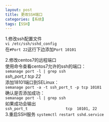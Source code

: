 ```yaml
---
layout: post
title: 更改SSH端口
categories: [系统]
tags: [SSH]
---
```

1.修改ssh配置文件  
`vi /etc/ssh/sshd_config`  
在`#Port 22`这行下边添加`Port 10101`  
<!-- more -->
2.修改centos7的远程端口  
使用命令查看centos7允许的ssh的端口：  
`semanage port -l | grep ssh`  
*ssh_port_t                     tcp      22*  
添加18101端口到SELinux：  
`semanage port -a -t ssh_port_t -p tcp 10101`  
确认是否添加成功：  
`semanage port -l | grep ssh`  
如果成功会输出  
`ssh_port_t                 tcp  10101, 22`  
3.重启SSH服务
`systemctl restart sshd.service`  
